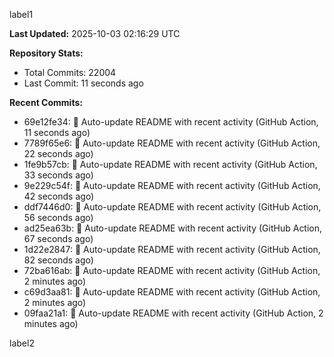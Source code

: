 
label1 
<!-- ACTIVITY_START -->
**Last Updated:** 2025-10-03 02:16:29 UTC

**Repository Stats:**
- Total Commits: 22004
- Last Commit: 11 seconds ago

**Recent Commits:**
- 69e12fe34: 🤖 Auto-update README with recent activity (GitHub Action, 11 seconds ago)
- 7789f65e6: 🤖 Auto-update README with recent activity (GitHub Action, 22 seconds ago)
- 1fe9b57cb: 🤖 Auto-update README with recent activity (GitHub Action, 33 seconds ago)
- 9e229c54f: 🤖 Auto-update README with recent activity (GitHub Action, 42 seconds ago)
- ddf7446d0: 🤖 Auto-update README with recent activity (GitHub Action, 56 seconds ago)
- ad25ea63b: 🤖 Auto-update README with recent activity (GitHub Action, 67 seconds ago)
- 1d22e2847: 🤖 Auto-update README with recent activity (GitHub Action, 82 seconds ago)
- 72ba616ab: 🤖 Auto-update README with recent activity (GitHub Action, 2 minutes ago)
- c69d3aa81: 🤖 Auto-update README with recent activity (GitHub Action, 2 minutes ago)
- 09faa21a1: 🤖 Auto-update README with recent activity (GitHub Action, 2 minutes ago)
<!-- ACTIVITY_END -->

label2
